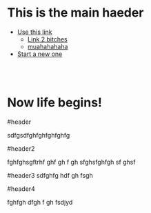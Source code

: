 
This is the main haeder
========================
* [Use this link](#header)
  * [Link 2 bitches](#header2)
  * [ muahahahaha](#header4)
* [Start a new one](#header3)

<br>
<br>

Now life begins!
================

#header


sdfgsdfghfghfghfghfg

#header2

fghfghsgftrhf
ghf
gh
f
gh
sfghsfghfgh
sf
ghsf




#header3
sdfghfg
hdf
gh
fsgh

#header4

fghfgh
dfgh
f
gh
fsdjyd